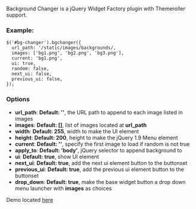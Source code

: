 Background Changer is a jQuery Widget Factory plugin with Themeroller support.

### Example:
    $('#bg-changer').bgchanger({
      url_path: '/static/images/backgrounds/,
      images: ['bg1.png', 'bg2.png', 'bg3.png'],
      current: 'bg1.png',
      ui: true,
      random: false,
      next_ui: false,
      previous_ui: false,
    });

### Options
 
 * **url_path**: **Default: ''**, the URL path to append to each image listed in images
 * **images**: **Default: []**, list of images located at **url_path** 
 * **width**: **Default: 255**, width to make the UI element
 * **height**: **Default: 200**, height to make the jQuery 1.9 Menu element
 * **current**: **Default: ''**, specify the first image to load if random is not true
 * **apply_to**: **Default: 'body'**, jQuery selector to append background to
 * **ui**: **Default: true**, show UI element
 * **next_ui**: **Default: true**, add the next ui element button to the buttonset
 * **previous_ui**: **Default: true**, add the previous ui element button to the buttonset
 * **drop_down**: **Default: true**, make the base widget button a drop down menu launcher with **images** as choices

Demo located [here](http://htmlpreview.github.com/?https://raw.github.com/bubasti/jQuery-Background-Changer/master/example.html)
